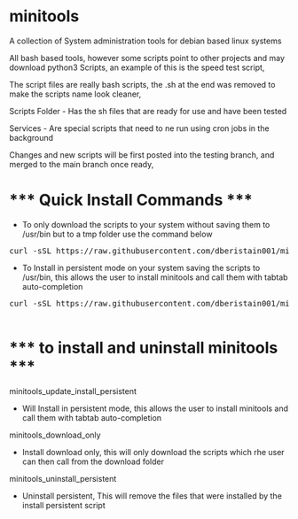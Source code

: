 # minitools
A collection of System administration tools for debian based linux systems

All bash based tools, however some scripts point to other projects and may download python3 Scripts, 
an example of this is the speed test script, 



The script files are really bash scripts, the .sh at the end was removed to make the scripts name look cleaner, 


Scripts Folder - Has the sh files that are ready for use and have been tested 

Services - Are special scripts that need to ne run using cron jobs in the background


Changes and new scripts will be first posted into the testing branch, and merged to the main branch once ready,


#                          *** Quick Install Commands ***

* To only download the scripts to your system without saving them to /usr/bin but to a tmp folder use the command below
<pre>
curl -sSL https://raw.githubusercontent.com/dberistain001/minitools/main/minitools_download_only | bash
</pre>


* To Install in persistent mode on your system saving the scripts to /usr/bin, this allows the user to install minitools and call them with tabtab auto-completion 
<pre>
curl -sSL https://raw.githubusercontent.com/dberistain001/minitools/main/minitools_update_install_persistent | bash

</pre>


#                     *** to install and uninstall minitools ***

minitools_update_install_persistent 
 * Will Install in persistent mode, this allows the user to install minitools and call them with tabtab auto-completion 

minitools_download_only
 * Install download only, this will only download the scripts which rhe user can then call from the download folder 

minitools_uninstall_persistent
* Uninstall persistent, This will remove the files that were installed by the install persistent script 

